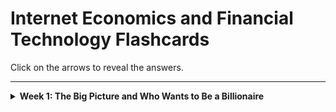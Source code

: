 # Internet Economics and Financial Technology Flashcards

Click on the arrows to reveal the answers.

---

<details>
  <summary><strong>Week 1: The Big Picture and Who Wants to Be a Billionaire</strong></summary>

---

## Lecture 1: The Big Picture

### Q1: What are the major technological "surges" identified by Carlota Perez?  
<details>
  <summary>Show Answer</summary>
  1. Industrial Revolution (1770-1829)  
  2. Steam and Railways (1829-1873)  
  3. Steel and Electricity (1875-1918)  
  4. Oil, Car, Mass Production (1908-1974)  
  5. IT and Telecoms (1971-20??)  
</details>

### Q2: How does understanding historical technology developments help us today?  
<details>
  <summary>Show Answer</summary>
  It provides insights into the historical, social, and economic contexts, enabling better understanding of the current situation and likely futures.
</details>

### Q3: What key concept does Neal Stephenson’s "Mother Earth Mother Board" emphasize about internet infrastructure?  
<details>
  <summary>Show Answer</summary>
  The internet is fundamentally based on transoceanic telecommunications cables, echoing the historical challenges of building the first transatlantic cable projects.
</details>

### Q4: What is the sequence of events in Perez's technological surges?  
<details>
  <summary>Show Answer</summary>
  Installation → Crash → Deployment. This describes the lifecycle of new technologies, where a surge in adoption is followed by a crash and eventual stable deployment.
</details>

### Q5: Why do technology bubbles occur?  
<details>
  <summary>Show Answer</summary>
  Bubbles occur due to over-speculation and unrealistic expectations about the potential of new technologies, often followed by a crash as the market corrects itself.
</details>

### Q6: What does Perez suggest about financial crises and innovation?  
<details>
  <summary>Show Answer</summary>
  Financial crises can reset the economic environment, paving the way for a "golden age" of innovation as old paradigms are abandoned and new ones embraced.
</details>

---

## Lecture 2: Who Wants to Be a Billionaire?

### Q7: What is Chris Anderson's concept of "The Long Tail"?  
<details>
  <summary>Show Answer</summary>
  The Long Tail describes how online markets make niche products profitable by reducing costs and leveraging infinite "shelf space." Success comes from making everything available, reducing prices, and helping users find items.
</details>

### Q8: What criticism exists regarding "The Long Tail"?  
<details>
  <summary>Show Answer</summary>
  Critics like Anita Elberse argue that the web amplifies the importance of blockbusters, questioning whether niche products significantly impact overall sales.
</details>

### Q9: What is Clayton Christensen’s concept of "Disruptive Innovation"?  
<details>
  <summary>Show Answer</summary>
  Disruptive innovations are simpler, cheaper alternatives that initially perform worse than existing products but improve over time, eventually overtaking established markets.
</details>

### Q10: What is "The Innovator's Dilemma"?  
<details>
  <summary>Show Answer</summary>
  Successful companies focus on improving existing products for high-margin markets, ignoring disruptive technologies, which later dominate and lead to the incumbents' decline.
</details>

### Q11: What are the three styles of innovation described in "Seeing What’s Next"?  
<details>
  <summary>Show Answer</summary>
  1. Sustaining Innovations: Improvements for existing products and markets.  
  2. Low-Cost Alternatives: Affordable options for price-sensitive customers.  
  3. New Products/Markets: Innovations creating entirely new markets.  
</details>

### Q12: What are the three rules for success in "The Long Tail"?  
<details>
  <summary>Show Answer</summary>
  1. Make everything available.  
  2. Reduce prices (through economies of scale).  
  3. Help users find what they want (recommendations, search tools).  
</details>

### Q13: What role do network effects play in the success of internet companies?  
<details>
  <summary>Show Answer</summary>
  Network effects occur when the value of a service increases as more people use it, helping companies like eBay and Facebook grow rapidly.
</details>

### Q14: Why are disruptive innovations initially ignored by incumbents?  
<details>
  <summary>Show Answer</summary>
  Disruptive innovations initially serve low-margin or niche markets, which incumbents often overlook in favor of their existing, high-margin customer base.
</details>

### Q15: How does Amazon utilize economies of scale to dominate markets?  
<details>
  <summary>Show Answer</summary>
  By reducing operational costs, negotiating bulk discounts, and leveraging automation, Amazon can offer lower prices and attract more customers, reinforcing its market dominance.
</details>

### Q16: What are the "positive feedback" mechanisms in internet economics?  
<details>
  <summary>Show Answer</summary>
  Positive feedback mechanisms include increased product value with more users, reduced per-unit costs at scale, and enhanced discoverability through better algorithms.
</details>

---

## General Concepts

### Q17: What are positive feedback and network externalities?  
<details>
  <summary>Show Answer</summary>
  Positive feedback occurs when a product's popularity enhances its value (e.g., more users attract even more users). Network externalities describe the increasing utility of a product as its user base grows.
</details>

### Q18: Why is shelf space important in traditional retail compared to online markets?  
<details>
  <summary>Show Answer</summary>
  Traditional retail limits inventory to high-margin, high-volume products due to physical constraints. Online markets benefit from virtually unlimited "shelf space," allowing niche products to be stocked profitably.
</details>

### Q19: How has Amazon leveraged "The Long Tail"?  
<details>
  <summary>Show Answer</summary>
  Amazon makes money by selling both popular and niche products at scale, using economies of scale and robust recommendation systems to cater to diverse consumer preferences.
</details>

### Q20: What is the difference between sustaining and disruptive innovations?  
<details>
  <summary>Show Answer</summary>
  Sustaining innovations improve existing products for current markets. Disruptive innovations introduce simpler, cheaper products that redefine or create new markets.
</details>

### Q21: What are power-law distributions, and how do they relate to internet economics?  
<details>
  <summary>Show Answer</summary>
  Power-law distributions show that a small number of products or users dominate in popularity or revenue (e.g., top 1% of songs streamed). This drives strategies for "head" and "tail" markets.
</details>

### Q22: Why is "infinite shelf space" a game-changer for online retailers?  
<details>
  <summary>Show Answer</summary>
  Infinite shelf space allows online retailers to stock and sell niche products profitably, unlike physical stores constrained by space.
</details>

### Q23: What are some criticisms of disruptive innovation theory?  
<details>
  <summary>Show Answer</summary>
  Critics argue that many "disruptive" innovations are retrospectively labeled and that the theory oversimplifies the complexities of market dynamics and company failures.
</details>

### Q24: What is the Innovator’s Solution, and how does it address the Innovator’s Dilemma?  
<details>
  <summary>Show Answer</summary>
  The Innovator’s Solution suggests strategies like creating spin-off companies for disruptive technologies, targeting underserved markets, and experimenting with new business models.
</details>

### Q25: What is the importance of "undefended hills" in innovation strategy?  
<details>
  <summary>Show Answer</summary>
  "Undefended hills" are market opportunities with low competition, allowing new companies or innovations to grow without directly competing with incumbents.
</details>

---

## Examples and Applications

### Q26: How did Netflix apply "The Long Tail" concept?  
<details>
  <summary>Show Answer</summary>
  Netflix used the Long Tail by offering an extensive library of niche content alongside popular titles, attracting diverse customer interests and leveraging recommendation algorithms.
</details>

### Q27: What is an example of a product with strong network effects?  
<details>
  <summary>Show Answer</summary>
  Facebook, where each new user increases the value of the network for existing users by expanding connectivity and content.
</details>

### Q28: Why do blockbusters still dominate in some markets despite the Long Tail?  
<details>
  <summary>Show Answer</summary>
  Blockbusters often benefit from marketing budgets, established distribution channels, and consumer preferences for familiar or popular choices.
</details>

---


</detailes>